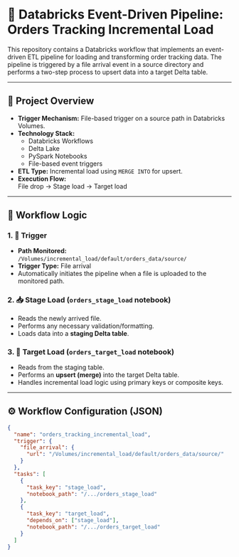# 🧩 Databricks Event-Driven Pipeline: Orders Tracking Incremental Load

This repository contains a Databricks workflow that implements an event-driven ETL pipeline for loading and transforming order tracking data. The pipeline is triggered by a file arrival event in a source directory and performs a two-step process to upsert data into a target Delta table.

---

## 📌 Project Overview

- **Trigger Mechanism:** File-based trigger on a source path in Databricks Volumes.
- **Technology Stack:**  
  - Databricks Workflows  
  - Delta Lake  
  - PySpark Notebooks  
  - File-based event triggers  
- **ETL Type:** Incremental load using `MERGE INTO` for upsert.
- **Execution Flow:**  
  File drop → Stage load → Target load

---

## 🔁 Workflow Logic

### 1. 📁 **Trigger**
- **Path Monitored:** `/Volumes/incremental_load/default/orders_data/source/`
- **Trigger Type:** File arrival
- Automatically initiates the pipeline when a file is uploaded to the monitored path.

### 2. 📥 **Stage Load (`orders_stage_load` notebook)**
- Reads the newly arrived file.
- Performs any necessary validation/formatting.
- Loads data into a **staging Delta table**.

### 3. 🔀 **Target Load (`orders_target_load` notebook)**
- Reads from the staging table.
- Performs an **upsert (merge)** into the target Delta table.
- Handles incremental load logic using primary keys or composite keys.

---

## ⚙️ Workflow Configuration (JSON)

```json
{
  "name": "orders_tracking_incremental_load",
  "trigger": {
    "file_arrival": {
      "url": "/Volumes/incremental_load/default/orders_data/source/"
    }
  },
  "tasks": [
    {
      "task_key": "stage_load",
      "notebook_path": "/.../orders_stage_load"
    },
    {
      "task_key": "target_load",
      "depends_on": ["stage_load"],
      "notebook_path": "/.../orders_target_load"
    }
  ]
}
